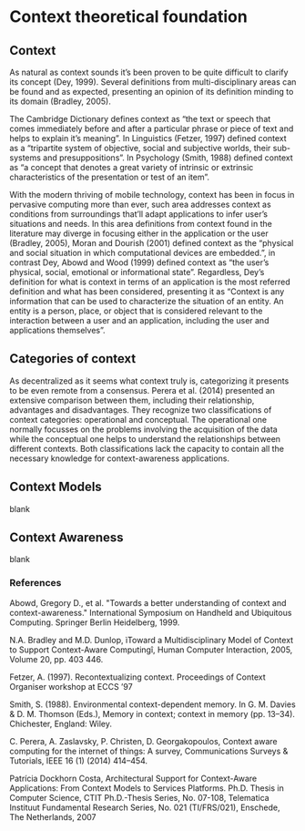 # Context theoretical foundation

## Context

As natural as context sounds it’s been proven to be quite difficult to clarify its concept (Dey, 1999). Several definitions from multi-disciplinary areas can be found and as expected, presenting an opinion of its definition minding to its domain (Bradley, 2005).

The Cambridge Dictionary defines context as “the text or speech that comes immediately before and after a particular phrase or piece of text and helps to explain it’s meaning”. In Linguistics (Fetzer, 1997) defined context as a “tripartite system of objective, social and subjective worlds, their sub-systems and presuppositions”. In Psychology (Smith, 1988) defined context as “a concept that denotes a great variety of intrinsic or extrinsic characteristics of the presentation or test of an item”.

With the modern thriving of mobile technology, context has been in focus in pervasive computing more than ever, such area addresses context as conditions from surroundings that’ll adapt applications to infer user’s situations and needs. In this area definitions from context found in the literature may diverge in focusing either in the application or the user (Bradley, 2005), Moran and Dourish (2001) defined context as the “physical and social situation in which computational devices are embedded.”, in contrast Dey, Abowd and Wood (1999) defined context as “the user’s physical, social, emotional or informational state”. Regardless, Dey’s definition for what is context in terms of an application is the most referred definition and what has been considered, presenting it as “Context is any information that can be used to characterize the situation of an entity. An entity is a person, place, or object that is considered relevant to the interaction between a user and an application, including the user and applications themselves”.

## Categories of context

As decentralized as it seems what context truly is, categorizing it presents to be even remote from a consensus. Perera et al. (2014) presented an extensive comparison between them, including their relationship, advantages and disadvantages. They recognize two classifications of context categories: operational and conceptual. The operational one normally focusses on the problems involving the acquisition of the data while the conceptual one helps to understand the relationships between different contexts. Both classifications lack the capacity to contain all the necessary knowledge for context-awareness applications.

## Context Models

blank

## Context Awareness

blank

### References

Abowd, Gregory D., et al. "Towards a better understanding of context and context-awareness." International Symposium on Handheld and Ubiquitous Computing. Springer Berlin Heidelberg, 1999.

N.A. Bradley and M.D. Dunlop, ìToward a Multidisciplinary Model of Context to Support Context-Aware Computingî, Human Computer Interaction, 2005, Volume 20, pp. 403 446.

Fetzer, A. (1997). Recontextualizing context. Proceedings of Context Organiser workshop at ECCS ’97

Smith, S. (1988). Environmental context-dependent memory. In G. M. Davies & D. M. Thomson (Eds.), Memory in context; context in memory (pp. 13–34). Chichester, England: Wiley.

C. Perera, A. Zaslavsky, P. Christen, D. Georgakopoulos, Context aware computing for the internet of things: A survey, Communications Surveys & Tutorials, IEEE 16 (1) (2014) 414–454.

Patrícia Dockhorn Costa, Architectural Support for Context-Aware Applications: From Context Models to Services Platforms. Ph.D. Thesis in Computer Science, CTIT Ph.D.-Thesis Series, No. 07-108, Telematica Instituut Fundamental Research Series, No. 021 (TI/FRS/021), Enschede, The Netherlands, 2007
